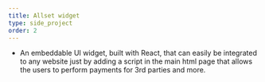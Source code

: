 ```yaml
---
title: Allset widget
type: side_project
order: 2
---
```


- An embeddable UI widget, built with React, that can easily be integrated to any website just by adding a script in the main html page that allows the users to perform payments for 3rd parties and more.
